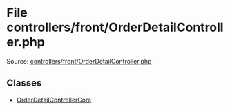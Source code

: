 File controllers/front/OrderDetailController.php
=========

Source: [controllers/front/OrderDetailController.php](https://github.com/PrestaShop/PrestaShop/blob/1.6.0.9/controllers/front/OrderDetailController.php)


Classes
-------

* [OrderDetailControllerCore](class.OrderDetailControllerCore.md)

